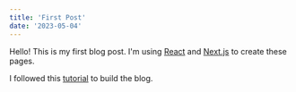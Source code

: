 ```yaml
---
title: 'First Post'
date: '2023-05-04'
---
```


Hello! This is my first blog post.  I'm using [React](https://react.dev) and [Next.js](https://nextjs.org) to create these pages.

I followed this [tutorial](https://nextjs.org/learn/foundations/about-nextjs) to build the blog.